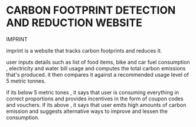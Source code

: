 # CARBON FOOTPRINT DETECTION AND REDUCTION WEBSITE

IMPRINT

imprint is a website that tracks carbon footprints and reduces it. 

user inputs details such as list of food items, bike and car fuel consumption , electricity and water bill usage and computes the total carbon emissions that's produced. it then compares it against a recommended usage level of 5 metric tonnes. 

if its below 5 metric tones , it says that user is consuming everything in correct proportions and provides incentives in the form of coupon codes and vouchers. if its above , it says that user emits high amounts of carbon emission and suggests alternative ways to improve and lessen the consumption.
